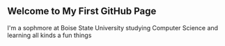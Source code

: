 ## Welcome to My First GitHub Page

I'm a sophmore at Boise State University studying Computer Science and learning all kinds a fun things
